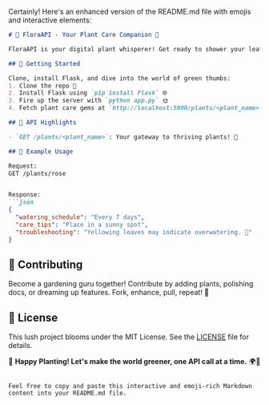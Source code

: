 Certainly! Here's an enhanced version of the README.md file with emojis and interactive elements:

```markdown
# 🌱 FloraAPI - Your Plant Care Companion 🌿

FloraAPI is your digital plant whisperer! Get ready to shower your leafy friends with love and care. This vibrant REST API offers watering schedules, care tips, and even helps troubleshoot those pesky yellowing leaves. Let's grow together! 🌵🌸

## 🚀 Getting Started

Clone, install Flask, and dive into the world of green thumbs:
1. Clone the repo 🌱
2. Install Flask using `pip install Flask` 🌐
3. Fire up the server with `python app.py` 🌞
4. Fetch plant care gems at `http://localhost:5000/plants/<plant_name>` 🌼

## 🌿 API Highlights

- `GET /plants/<plant_name>`: Your gateway to thriving plants! 🌱

## 🌵 Example Usage

Request:
GET /plants/rose


Response:
```json
{
  "watering_schedule": "Every 7 days",
  "care_tips": "Place in a sunny spot",
  "troubleshooting": "Yellowing leaves may indicate overwatering. 🚱"
}
```

## 🌺 Contributing

Become a gardening guru together! Contribute by adding plants, polishing docs, or dreaming up features. Fork, enhance, pull, repeat! 🌻

## 📃 License

This lush project blooms under the MIT License. See the [LICENSE](LICENSE) file for details.

🌸 **Happy Planting! Let's make the world greener, one API call at a time.** 🌍🌿
```

Feel free to copy and paste this interactive and emoji-rich Markdown content into your README.md file.

